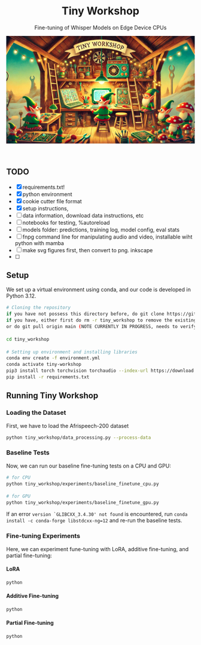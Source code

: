 <div align="center">
  
# Tiny Workshop
Fine-tuning of Whisper Models on Edge Device CPUs
</div>
<p align="center">
   <img src="figures/tiny_workshop_banner.jpg" width="800" title="hover text">

</p>
<br />


## TODO
- [x] requirements.txt!
- [x] python environment 
- [x] cookie cutter file format
- [x] setup instructions, 
- [ ] data information, download data instructions, etc
- [ ] notebooks for testing, %autoreload
- [ ] models folder: predictions, training log, model config, eval stats
- [ ] fnpg command line for manipulating audio and video, installable wiht python with mamba
- [ ] make svg figures first, then convert to png. inkscape
- [ ] 

## Setup
We set up a virtual environment using conda, and our code is developed in Python 3.12.

```bash
# Cloning the repository
if you have not possess this directory before, do git clone https://github.com/derpysquid10/tiny_workshop.git
if you have, either first do rm -r tiny_workshop to remove the existing directory then clone
or do git pull origin main (NOTE CURRENTLY IN PROGRESS, needs to verify if that works)

cd tiny_workshop

# Setting up environment and installing libraries
conda env create -f environment.yml
conda activate tiny-workshop
pip3 install torch torchvision torchaudio --index-url https://download.pytorch.org/whl/cpu  # We want the CPU version of pytorch
pip install -r requirements.txt
```

## Running Tiny Workshop
### Loading the Dataset
First, we have to load the Afrispeech-200 dataset
```bash
python tiny_workshop/data_processing.py --process-data
```

### Baseline Tests
Now, we can run our baseline fine-tuning tests on a CPU and GPU:
```bash
# for CPU
python tiny_workshop/experiments/baseline_finetune_cpu.py 

# for GPU
python tiny_workshop/experiments/baseline_finetune_gpu.py
```

If an error ```version `GLIBCXX_3.4.30' not found``` is encountered, run ```conda install -c conda-forge libstdcxx-ng=12``` and re-run the baseline tests.



### Fine-tuning Experiments
Here, we can experiment fune-tuning with LoRA, additive fine-tuning, and partial fine-tuning:

#### LoRA
```bash
python 
```

#### Additive Fine-tuning
```bash
python 
```

#### Partial Fine-tuning
```bash
python 
```

